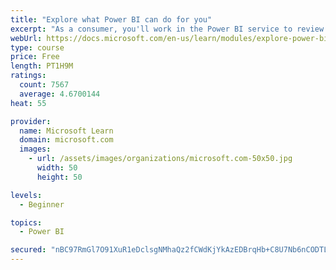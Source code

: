 ```yaml
---
title: "Explore what Power BI can do for you"
excerpt: "As a consumer, you'll work in the Power BI service to review and interact with content that has been shared with you. This module provides the foundational information that you need to work effectively in the Power BI service."
webUrl: https://docs.microsoft.com/en-us/learn/modules/explore-power-bi-service/
type: course
price: Free
length: PT1H9M
ratings:
  count: 7567
  average: 4.6700144
heat: 55

provider:
  name: Microsoft Learn
  domain: microsoft.com
  images:
    - url: /assets/images/organizations/microsoft.com-50x50.jpg
      width: 50
      height: 50

levels:
  - Beginner

topics:
  - Power BI

secured: "nBC97RmGl7O91XuR1eDclsgNMhaQz2fCWdKjYkAzEDBrqHb+C8U7Nb6nCODTLCOxP07B5FmgoBt0gIb/GSESRbtonvmZHoeoCNAtxUQ4pL8BZ5YFSCbY6BmivitGQseCZM6jK3jSoZ/XsstoQdhvFcz4JAB9wzr281ExM4e/LJNzSysVcGcqfdrSBhW99QxJRQbmFS47YkYQKIopimILrsGHAKiQgZI4Hb46tJal31aN0DRCvDmPaO7hRV1X11Hh50dqzfriMeadPJsDYQtbfSFCzroHUM88js/DcbIisX1YQBSHcMq7Mgl539QF0lyZbXH/d3THHATPvwUuHPhbhEGK2eQCqqxVOolTqL1nF3KXUfd6J/IV0cVh21iQIsbVpzcJWWE+ey3kF0alpFZ9TEUjoXkXA57R655GpME+tVc=;VLgP48niRjol5mgqFaxPFA=="
---
```


